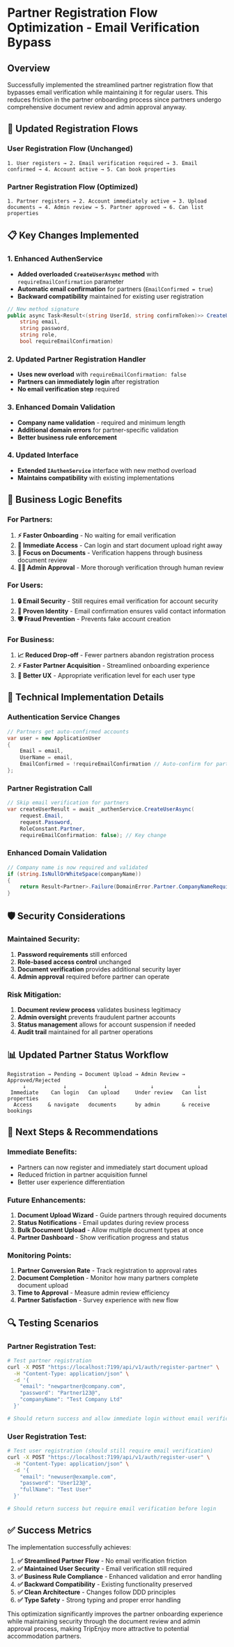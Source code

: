 # Partner Registration Flow Optimization - Email Verification Bypass

## Overview
Successfully implemented the streamlined partner registration flow that bypasses email verification while maintaining it for regular users. This reduces friction in the partner onboarding process since partners undergo comprehensive document review and admin approval anyway.

## 🔄 **Updated Registration Flows**

### **User Registration Flow** (Unchanged)
```
1. User registers → 2. Email verification required → 3. Email confirmed → 4. Account active → 5. Can book properties
```

### **Partner Registration Flow** (Optimized)
```
1. Partner registers → 2. Account immediately active → 3. Upload documents → 4. Admin review → 5. Partner approved → 6. Can list properties
```

## 📋 **Key Changes Implemented**

### **1. Enhanced AuthenService**
- **Added overloaded `CreateUserAsync` method** with `requireEmailConfirmation` parameter
- **Automatic email confirmation** for partners (`EmailConfirmed = true`)
- **Backward compatibility** maintained for existing user registration

```csharp
// New method signature
public async Task<Result<(string UserId, string confirmToken)>> CreateUserAsync(
    string email, 
    string password, 
    string role, 
    bool requireEmailConfirmation)
```

### **2. Updated Partner Registration Handler**
- **Uses new overload** with `requireEmailConfirmation: false`
- **Partners can immediately login** after registration
- **No email verification step** required

### **3. Enhanced Domain Validation**
- **Company name validation** - required and minimum length
- **Additional domain errors** for partner-specific validation
- **Better business rule enforcement**

### **4. Updated Interface**
- **Extended `IAuthenService`** interface with new method overload
- **Maintains compatibility** with existing implementations

## 🎯 **Business Logic Benefits**

### **For Partners:**
1. **⚡ Faster Onboarding** - No waiting for email verification
2. **🚀 Immediate Access** - Can login and start document upload right away  
3. **📄 Focus on Documents** - Verification happens through business document review
4. **👨‍💼 Admin Approval** - More thorough verification through human review

### **For Users:**
1. **🔒 Email Security** - Still requires email verification for account security
2. **📧 Proven Identity** - Email confirmation ensures valid contact information
3. **🛡️ Fraud Prevention** - Prevents fake account creation

### **For Business:**
1. **📈 Reduced Drop-off** - Fewer partners abandon registration process
2. **⚡ Faster Partner Acquisition** - Streamlined onboarding experience
3. **🎯 Better UX** - Appropriate verification level for each user type

## 🔧 **Technical Implementation Details**

### **Authentication Service Changes**
```csharp
// Partners get auto-confirmed accounts
var user = new ApplicationUser
{
    Email = email,
    UserName = email,
    EmailConfirmed = !requireEmailConfirmation // Auto-confirm for partners
};
```

### **Partner Registration Call**
```csharp
// Skip email verification for partners
var createUserResult = await _authenService.CreateUserAsync(
    request.Email,
    request.Password,
    RoleConstant.Partner,
    requireEmailConfirmation: false); // Key change
```

### **Enhanced Domain Validation**
```csharp
// Company name is now required and validated
if (string.IsNullOrWhiteSpace(companyName))
{
    return Result<Partner>.Failure(DomainError.Partner.CompanyNameRequired);
}
```

## 🛡️ **Security Considerations**

### **Maintained Security:**
1. **Password requirements** still enforced
2. **Role-based access control** unchanged
3. **Document verification** provides additional security layer
4. **Admin approval** required before partner can operate

### **Risk Mitigation:**
1. **Document review process** validates business legitimacy  
2. **Admin oversight** prevents fraudulent partner accounts
3. **Status management** allows for account suspension if needed
4. **Audit trail** maintained for all partner operations

## 📊 **Updated Partner Status Workflow**

```
Registration → Pending → Document Upload → Admin Review → Approved/Rejected
     ↓            ↓            ↓              ↓              ↓
 Immediate    Can login   Can upload     Under review   Can list properties
  Access     & navigate   documents      by admin       & receive bookings
```

## 🚀 **Next Steps & Recommendations**

### **Immediate Benefits:**
- Partners can now register and immediately start document upload
- Reduced friction in partner acquisition funnel
- Better user experience differentiation

### **Future Enhancements:**
1. **Document Upload Wizard** - Guide partners through required documents
2. **Status Notifications** - Email updates during review process  
3. **Bulk Document Upload** - Allow multiple document types at once
4. **Partner Dashboard** - Show verification progress and status

### **Monitoring Points:**
1. **Partner Conversion Rate** - Track registration to approval rates
2. **Document Completion** - Monitor how many partners complete document upload
3. **Time to Approval** - Measure admin review efficiency
4. **Partner Satisfaction** - Survey experience with new flow

## 🔍 **Testing Scenarios**

### **Partner Registration Test:**
```bash
# Test partner registration
curl -X POST "https://localhost:7199/api/v1/auth/register-partner" \
  -H "Content-Type: application/json" \
  -d '{
    "email": "newpartner@company.com",
    "password": "Partner123@",
    "companyName": "Test Company Ltd"
  }'

# Should return success and allow immediate login without email verification
```

### **User Registration Test:**
```bash
# Test user registration (should still require email verification)
curl -X POST "https://localhost:7199/api/v1/auth/register-user" \
  -H "Content-Type: application/json" \
  -d '{
    "email": "newuser@example.com", 
    "password": "User123@",
    "fullName": "Test User"
  }'

# Should return success but require email verification before login
```

## ✅ **Success Metrics**

The implementation successfully achieves:

1. **✅ Streamlined Partner Flow** - No email verification friction
2. **✅ Maintained User Security** - Email verification still required  
3. **✅ Business Rule Compliance** - Enhanced validation and error handling
4. **✅ Backward Compatibility** - Existing functionality preserved
5. **✅ Clean Architecture** - Changes follow DDD principles
6. **✅ Type Safety** - Strong typing and proper error handling

This optimization significantly improves the partner onboarding experience while maintaining security through the document review and admin approval process, making TripEnjoy more attractive to potential accommodation partners.